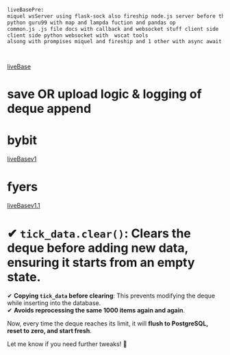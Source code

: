 
````txt
liveBasePre:
miquel wsServer using flask-sock also fireship node.js server before that
python guru99 with map and lampda fuction and pandas op
common.js .js file docs with callback and websocket stuff client side 
client side python websocket with  wscat tools
alsong with prompises miquel and fireship and 1 other with async await using python vids 




````

[liveBase](liveBase.md)

# save OR upload logic & logging of deque append

# bybit

[liveBasev1](liveBasev1.md)

# fyers

[liveBasev1.1](liveBasev1.1.md)

# ✔ **`tick_data.clear()`**: Clears the deque **before** adding new data, ensuring it starts from an empty state.

✔ **Copying `tick_data` before clearing**: This prevents modifying the deque while inserting into the database.  
✔ **Avoids reprocessing the same 1000 items again and again**.

Now, every time the deque reaches its limit, it will **flush to PostgreSQL, reset to zero, and start fresh**.

Let me know if you need further tweaks! 🚀
